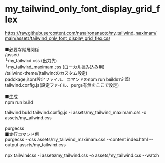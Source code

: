 # my_tailwind_only_font_display_grid_flex<br>
<a href="https://raw.githubusercontent.com/nanaironanaoto/my_tailwind_maximam/main/assets/tailwind_only_font_display_grid_flex.css">
https://raw.githubusercontent.com/nanaironanaoto/my_tailwind_maximam/main/assets/tailwind_only_font_display_grid_flex.css
</a>
<br>

<br>
■必要な階層関係<br>
/asset/<br>
└my_tailwind.css (出力先)<br>
└my_tailwind_maximam.css (ローカル読み込み用)<br>
/tailwind-theme/(tailwindのカスタム設定)<br>
padckage.json(設定ファイル、コマンドのnpm run buildの定義)<br>
tailwind.config.js(設定ファイル、purge有無をここで設定)<br>
<br>
■生成<br>
npm run build<br>
<br>
tailwind build tailwind.config.js -i assets/my_tailwind_maximam.css -o assets/my_tailwind.css<br>
<br>
purgecss<br>
■実行コマンド例<br>
purgecss --css assets/my_tailwind_maximam.css --content index.html --output assets/my_tailwind.css<br>
<br>
npx tailwindcss -i assets/my_tailwind.css -o assets/my_tailwind.css --watch
